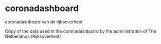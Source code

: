 # coronadashboard
coronadashboard van de rijksoverheid

Copy of the data used in the coronadashboard by the administration of The Netherlands (Rijksoverheid)
